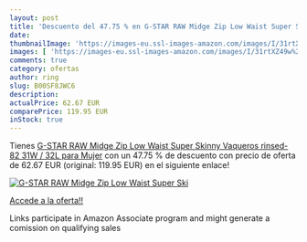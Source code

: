 ```yaml
---
layout: post
title: 'Descuento del 47.75 % en G-STAR RAW Midge Zip Low Waist Super Ski'
date: 
thumbnailImage: 'https://images-eu.ssl-images-amazon.com/images/I/31rtXZ49w%2BL._SL200_.jpg'
images: [ 'https://images-eu.ssl-images-amazon.com/images/I/31rtXZ49w%2BL._SL200_.jpg' ]
comments: true
category: ofertas
author: ring
slug: B00SF8JWC6
description:
actualPrice: 62.67 EUR
comparePrice: 119.95 EUR
inStock: true
---
```


Tienes [G-STAR RAW Midge Zip Low Waist Super Skinny Vaqueros  rinsed-82  31W / 32L para Mujer](https://www.amazon.es/dp/B00SF8JWC6/?tag=tolees-21) con un 47.75 % de descuento con precio de oferta de 62.67 EUR (original: 119.95 EUR) en el siguiente enlace!

[![G-STAR RAW Midge Zip Low Waist Super Ski](https://images-eu.ssl-images-amazon.com/images/I/31rtXZ49w%2BL._SL200_.jpg)](https://www.amazon.es/dp/B00SF8JWC6/?tag=tolees-21)

[Accede a la oferta!!](https://www.amazon.es/dp/B00SF8JWC6/?tag=tolees-21)

Links participate in Amazon Associate program and might generate a comission on qualifying sales


